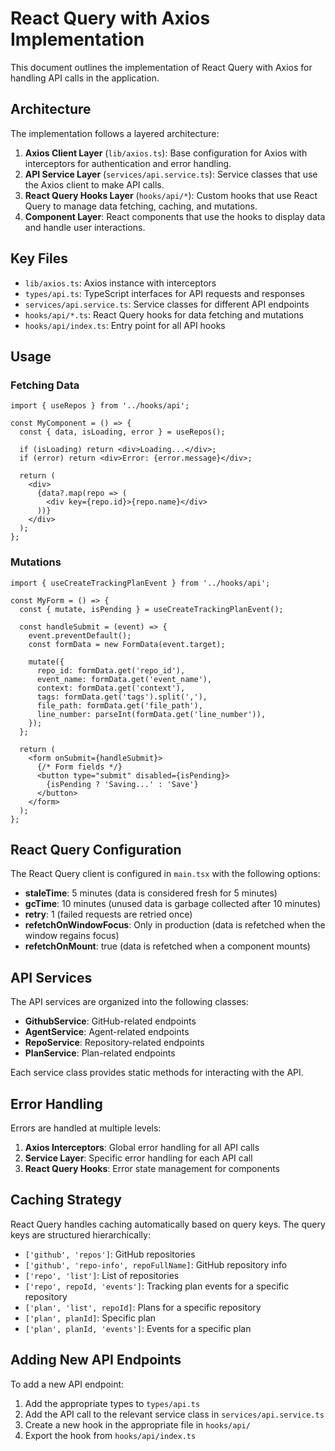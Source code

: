 # React Query with Axios Implementation

This document outlines the implementation of React Query with Axios for handling API calls in the application.

## Architecture

The implementation follows a layered architecture:

1. **Axios Client Layer** (`lib/axios.ts`): Base configuration for Axios with interceptors for authentication and error handling.
2. **API Service Layer** (`services/api.service.ts`): Service classes that use the Axios client to make API calls.
3. **React Query Hooks Layer** (`hooks/api/*`): Custom hooks that use React Query to manage data fetching, caching, and mutations.
4. **Component Layer**: React components that use the hooks to display data and handle user interactions.

## Key Files

- `lib/axios.ts`: Axios instance with interceptors
- `types/api.ts`: TypeScript interfaces for API requests and responses
- `services/api.service.ts`: Service classes for different API endpoints
- `hooks/api/*.ts`: React Query hooks for data fetching and mutations
- `hooks/api/index.ts`: Entry point for all API hooks

## Usage

### Fetching Data

```tsx
import { useRepos } from '../hooks/api';

const MyComponent = () => {
  const { data, isLoading, error } = useRepos();
  
  if (isLoading) return <div>Loading...</div>;
  if (error) return <div>Error: {error.message}</div>;
  
  return (
    <div>
      {data?.map(repo => (
        <div key={repo.id}>{repo.name}</div>
      ))}
    </div>
  );
};
```

### Mutations

```tsx
import { useCreateTrackingPlanEvent } from '../hooks/api';

const MyForm = () => {
  const { mutate, isPending } = useCreateTrackingPlanEvent();
  
  const handleSubmit = (event) => {
    event.preventDefault();
    const formData = new FormData(event.target);
    
    mutate({
      repo_id: formData.get('repo_id'),
      event_name: formData.get('event_name'),
      context: formData.get('context'),
      tags: formData.get('tags').split(','),
      file_path: formData.get('file_path'),
      line_number: parseInt(formData.get('line_number')),
    });
  };
  
  return (
    <form onSubmit={handleSubmit}>
      {/* Form fields */}
      <button type="submit" disabled={isPending}>
        {isPending ? 'Saving...' : 'Save'}
      </button>
    </form>
  );
};
```

## React Query Configuration

The React Query client is configured in `main.tsx` with the following options:

- **staleTime**: 5 minutes (data is considered fresh for 5 minutes)
- **gcTime**: 10 minutes (unused data is garbage collected after 10 minutes)
- **retry**: 1 (failed requests are retried once)
- **refetchOnWindowFocus**: Only in production (data is refetched when the window regains focus)
- **refetchOnMount**: true (data is refetched when a component mounts)

## API Services

The API services are organized into the following classes:

- **GithubService**: GitHub-related endpoints
- **AgentService**: Agent-related endpoints
- **RepoService**: Repository-related endpoints
- **PlanService**: Plan-related endpoints

Each service class provides static methods for interacting with the API.

## Error Handling

Errors are handled at multiple levels:

1. **Axios Interceptors**: Global error handling for all API calls
2. **Service Layer**: Specific error handling for each API call
3. **React Query Hooks**: Error state management for components

## Caching Strategy

React Query handles caching automatically based on query keys. The query keys are structured hierarchically:

- `['github', 'repos']`: GitHub repositories
- `['github', 'repo-info', repoFullName]`: GitHub repository info
- `['repo', 'list']`: List of repositories
- `['repo', repoId, 'events']`: Tracking plan events for a specific repository
- `['plan', 'list', repoId]`: Plans for a specific repository
- `['plan', planId]`: Specific plan
- `['plan', planId, 'events']`: Events for a specific plan

## Adding New API Endpoints

To add a new API endpoint:

1. Add the appropriate types to `types/api.ts`
2. Add the API call to the relevant service class in `services/api.service.ts`
3. Create a new hook in the appropriate file in `hooks/api/`
4. Export the hook from `hooks/api/index.ts` 